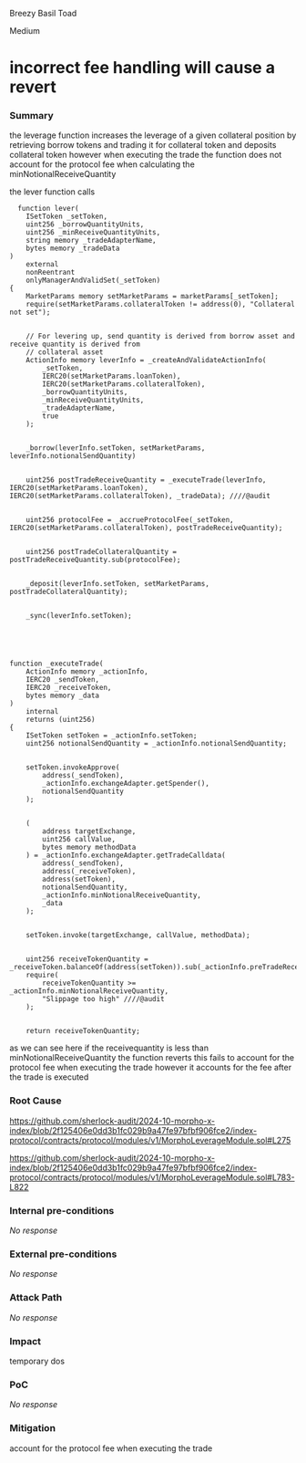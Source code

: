 Breezy Basil Toad

Medium

# incorrect fee handling will cause a revert

### Summary

the leverage function increases the leverage of a given collateral position by retrieving borrow tokens and trading it for collateral token and deposits collateral token however when executing the trade the function does not account for the protocol fee when calculating the minNotionalReceiveQuantity       

the lever function calls 

      function lever(
        ISetToken _setToken,
        uint256 _borrowQuantityUnits,
        uint256 _minReceiveQuantityUnits,
        string memory _tradeAdapterName,
        bytes memory _tradeData
    )
        external
        nonReentrant
        onlyManagerAndValidSet(_setToken)
    {
        MarketParams memory setMarketParams = marketParams[_setToken]; 
        require(setMarketParams.collateralToken != address(0), "Collateral not set");


        // For levering up, send quantity is derived from borrow asset and receive quantity is derived from
        // collateral asset
        ActionInfo memory leverInfo = _createAndValidateActionInfo(
            _setToken,
            IERC20(setMarketParams.loanToken),
            IERC20(setMarketParams.collateralToken),
            _borrowQuantityUnits,
            _minReceiveQuantityUnits,
            _tradeAdapterName,
            true
        );


        _borrow(leverInfo.setToken, setMarketParams, leverInfo.notionalSendQuantity)


        uint256 postTradeReceiveQuantity = _executeTrade(leverInfo, IERC20(setMarketParams.loanToken), IERC20(setMarketParams.collateralToken), _tradeData); ////@audit


        uint256 protocolFee = _accrueProtocolFee(_setToken, IERC20(setMarketParams.collateralToken), postTradeReceiveQuantity);


        uint256 postTradeCollateralQuantity = postTradeReceiveQuantity.sub(protocolFee);


        _deposit(leverInfo.setToken, setMarketParams, postTradeCollateralQuantity);


        _sync(leverInfo.setToken);





    function _executeTrade(
        ActionInfo memory _actionInfo,
        IERC20 _sendToken,
        IERC20 _receiveToken,
        bytes memory _data
    )
        internal
        returns (uint256)
    {
        ISetToken setToken = _actionInfo.setToken;
        uint256 notionalSendQuantity = _actionInfo.notionalSendQuantity;


        setToken.invokeApprove(
            address(_sendToken),
            _actionInfo.exchangeAdapter.getSpender(),
            notionalSendQuantity
        );


        (
            address targetExchange,
            uint256 callValue,
            bytes memory methodData
        ) = _actionInfo.exchangeAdapter.getTradeCalldata(
            address(_sendToken),
            address(_receiveToken),
            address(setToken),
            notionalSendQuantity,
            _actionInfo.minNotionalReceiveQuantity,
            _data
        );


        setToken.invoke(targetExchange, callValue, methodData);


        uint256 receiveTokenQuantity = _receiveToken.balanceOf(address(setToken)).sub(_actionInfo.preTradeReceiveTokenBalance);
        require(
            receiveTokenQuantity >= _actionInfo.minNotionalReceiveQuantity,
            "Slippage too high" ////@audit
        );


        return receiveTokenQuantity;


as we can see here if the receivequantity is less than minNotionalReceiveQuantity the function reverts this fails to account for the protocol fee when executing the trade however it accounts for the fee after the trade is executed

      

### Root Cause

https://github.com/sherlock-audit/2024-10-morpho-x-index/blob/2f125406e0dd3b1fc029b9a47fe97bfbf906fce2/index-protocol/contracts/protocol/modules/v1/MorphoLeverageModule.sol#L275


https://github.com/sherlock-audit/2024-10-morpho-x-index/blob/2f125406e0dd3b1fc029b9a47fe97bfbf906fce2/index-protocol/contracts/protocol/modules/v1/MorphoLeverageModule.sol#L783-L822

### Internal pre-conditions

_No response_

### External pre-conditions

_No response_

### Attack Path

_No response_

### Impact

temporary dos

### PoC

_No response_

### Mitigation

account for the protocol fee when executing the trade